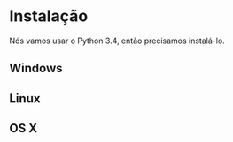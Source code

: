 # Instalação

Nós vamos usar o Python 3.4, então precisamos instalá-lo.

## Windows

## Linux

## OS X



